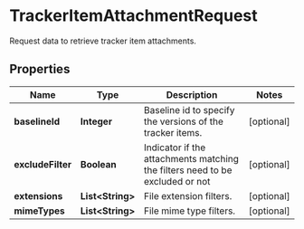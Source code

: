 

# TrackerItemAttachmentRequest

Request data to retrieve tracker item attachments.

## Properties

| Name | Type | Description | Notes |
|------------ | ------------- | ------------- | -------------|
|**baselineId** | **Integer** | Baseline id to specify the versions of the tracker items. |  [optional] |
|**excludeFilter** | **Boolean** | Indicator if the attachments matching the filters need to be excluded or not |  [optional] |
|**extensions** | **List&lt;String&gt;** | File extension filters. |  [optional] |
|**mimeTypes** | **List&lt;String&gt;** | File mime type filters. |  [optional] |



